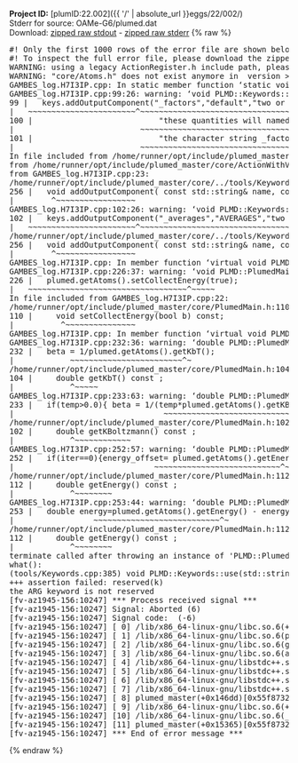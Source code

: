 **Project ID:** [plumID:22.002]({{ '/' | absolute_url }}eggs/22/002/)  
Stderr for source:  OAMe-G6/plumed.dat   
Download: [zipped raw stdout](plumed.dat.plumed_master.stdout.txt.zip) - [zipped raw stderr](plumed.dat.plumed_master.stderr.txt.zip) 
{% raw %}
<pre>
#! Only the first 1000 rows of the error file are shown below
#! To inspect the full error file, please download the zipped raw stderr file above
WARNING: using a legacy ActionRegister.h include path, please use <<#include "core/ActionRegister.h">>
WARNING: "core/Atoms.h" does not exist anymore in  version >=2.10, you should change your code.
GAMBES_log.H7I3IP.cpp: In static member function ‘static void PLMD::bias::GAMBESL::registerKeywords(PLMD::Keywords&)’:
GAMBES_log.H7I3IP.cpp:99:26: warning: ‘void PLMD::Keywords::addOutputComponent(const std::string&, const std::string&, const std::string&)’ is deprecated: Use addOutputComponent with four argument and specify valid types for value from scalar/vector/matrix/grid [-Wdeprecated-declarations]
99 |   keys.addOutputComponent("_factors","default","two or more weighing factors for bias"
|   ~~~~~~~~~~~~~~~~~~~~~~~^~~~~~~~~~~~~~~~~~~~~~~~~~~~~~~~~~~~~~~~~~~~~~~~~~~~~~~~~~~~~
100 |                           "these quantities will named with  the gaussian number followed by "
|                           ~~~~~~~~~~~~~~~~~~~~~~~~~~~~~~~~~~~~~~~~~~~~~~~~~~~~~~~~~~~~~~~~~~~~
101 |                           "the character string _factors. These quantities tell the user the value of the factor ");
|                           ~~~~~~~~~~~~~~~~~~~~~~~~~~~~~~~~~~~~~~~~~~~~~~~~~~~~~~~~~~~~~~~~~~~~~~~~~~~~~~~~~~~~~~~~~
In file included from /home/runner/opt/include/plumed_master/core/Action.h:27,
from /home/runner/opt/include/plumed_master/core/ActionWithValue.h:25,
from GAMBES_log.H7I3IP.cpp:23:
/home/runner/opt/include/plumed_master/core/../tools/Keywords.h:256:8: note: declared here
256 |   void addOutputComponent( const std::string& name, const std::string& key, const std::string& descr );
|        ^~~~~~~~~~~~~~~~~~
GAMBES_log.H7I3IP.cpp:102:26: warning: ‘void PLMD::Keywords::addOutputComponent(const std::string&, const std::string&, const std::string&)’ is deprecated: Use addOutputComponent with four argument and specify valid types for value from scalar/vector/matrix/grid [-Wdeprecated-declarations]
102 |   keys.addOutputComponent("_averages","AVERAGES","two or more the averages");
|   ~~~~~~~~~~~~~~~~~~~~~~~^~~~~~~~~~~~~~~~~~~~~~~~~~~~~~~~~~~~~~~~~~~~~~~~~~~
/home/runner/opt/include/plumed_master/core/../tools/Keywords.h:256:8: note: declared here
256 |   void addOutputComponent( const std::string& name, const std::string& key, const std::string& descr );
|        ^~~~~~~~~~~~~~~~~~
GAMBES_log.H7I3IP.cpp: In member function ‘virtual void PLMD::bias::GAMBESL::prepare()’:
GAMBES_log.H7I3IP.cpp:226:37: warning: ‘void PLMD::PlumedMain::DeprecatedAtoms::setCollectEnergy(bool) const’ is deprecated [-Wdeprecated-declarations]
226 |   plumed.getAtoms().setCollectEnergy(true);
|   ~~~~~~~~~~~~~~~~~~~~~~~~~~~~~~~~~~^~~~~~
In file included from GAMBES_log.H7I3IP.cpp:22:
/home/runner/opt/include/plumed_master/core/PlumedMain.h:110:10: note: declared here
110 |     void setCollectEnergy(bool b) const;
|          ^~~~~~~~~~~~~~~~
GAMBES_log.H7I3IP.cpp: In member function ‘virtual void PLMD::bias::GAMBESL::calculate()’:
GAMBES_log.H7I3IP.cpp:232:36: warning: ‘double PLMD::PlumedMain::DeprecatedAtoms::getKbT() const’ is deprecated: Use Action::getkBT() N.B. this function also reads the TEMP keyword from the input for you. [-Wdeprecated-declarations]
232 |   beta = 1/plumed.getAtoms().getKbT();
|            ~~~~~~~~~~~~~~~~~~~~~~~~^~
/home/runner/opt/include/plumed_master/core/PlumedMain.h:104:12: note: declared here
104 |     double getKbT() const ;
|            ^~~~~~
GAMBES_log.H7I3IP.cpp:233:63: warning: ‘double PLMD::PlumedMain::DeprecatedAtoms::getKBoltzmann() const’ is deprecated: Use Action::getKBoltzmann(). [-Wdeprecated-declarations]
233 |   if(temp>0.0){ beta = 1/(temp*plumed.getAtoms().getKBoltzmann()) ; }
|                                ~~~~~~~~~~~~~~~~~~~~~~~~~~~~~~~^~
/home/runner/opt/include/plumed_master/core/PlumedMain.h:102:12: note: declared here
102 |     double getKBoltzmann() const ;
|            ^~~~~~~~~~~~~
GAMBES_log.H7I3IP.cpp:252:57: warning: ‘double PLMD::PlumedMain::DeprecatedAtoms::getEnergy() const’ is deprecated [-Wdeprecated-declarations]
252 |   if(iter==0){energy_offset= plumed.getAtoms().getEnergy();}
|                              ~~~~~~~~~~~~~~~~~~~~~~~~~~~^~
/home/runner/opt/include/plumed_master/core/PlumedMain.h:112:12: note: declared here
112 |     double getEnergy() const ;
|            ^~~~~~~~~
GAMBES_log.H7I3IP.cpp:253:44: warning: ‘double PLMD::PlumedMain::DeprecatedAtoms::getEnergy() const’ is deprecated [-Wdeprecated-declarations]
253 |   double energy=plumed.getAtoms().getEnergy() - energy_offset;
|                 ~~~~~~~~~~~~~~~~~~~~~~~~~~~^~
/home/runner/opt/include/plumed_master/core/PlumedMain.h:112:12: note: declared here
112 |     double getEnergy() const ;
|            ^~~~~~~~~
terminate called after throwing an instance of 'PLMD::Plumed::ExceptionError'
what():
(tools/Keywords.cpp:385) void PLMD::Keywords::use(std::string_view)
+++ assertion failed: reserved(k)
the ARG keyword is not reserved
[fv-az1945-156:10247] *** Process received signal ***
[fv-az1945-156:10247] Signal: Aborted (6)
[fv-az1945-156:10247] Signal code:  (-6)
[fv-az1945-156:10247] [ 0] /lib/x86_64-linux-gnu/libc.so.6(+0x45330)[0x7f5c94845330]
[fv-az1945-156:10247] [ 1] /lib/x86_64-linux-gnu/libc.so.6(pthread_kill+0x11c)[0x7f5c9489eb2c]
[fv-az1945-156:10247] [ 2] /lib/x86_64-linux-gnu/libc.so.6(gsignal+0x1e)[0x7f5c9484527e]
[fv-az1945-156:10247] [ 3] /lib/x86_64-linux-gnu/libc.so.6(abort+0xdf)[0x7f5c948288ff]
[fv-az1945-156:10247] [ 4] /lib/x86_64-linux-gnu/libstdc++.so.6(+0xa5ff5)[0x7f5c94ca5ff5]
[fv-az1945-156:10247] [ 5] /lib/x86_64-linux-gnu/libstdc++.so.6(+0xbb0da)[0x7f5c94cbb0da]
[fv-az1945-156:10247] [ 6] /lib/x86_64-linux-gnu/libstdc++.so.6(_ZSt10unexpectedv+0x0)[0x7f5c94ca5a55]
[fv-az1945-156:10247] [ 7] /lib/x86_64-linux-gnu/libstdc++.so.6(+0xa5a6f)[0x7f5c94ca5a6f]
[fv-az1945-156:10247] [ 8] plumed_master(+0x146dd)[0x55f8732576dd]
[fv-az1945-156:10247] [ 9] /lib/x86_64-linux-gnu/libc.so.6(+0x2a1ca)[0x7f5c9482a1ca]
[fv-az1945-156:10247] [10] /lib/x86_64-linux-gnu/libc.so.6(__libc_start_main+0x8b)[0x7f5c9482a28b]
[fv-az1945-156:10247] [11] plumed_master(+0x15365)[0x55f873258365]
[fv-az1945-156:10247] *** End of error message ***
</pre>
{% endraw %}
